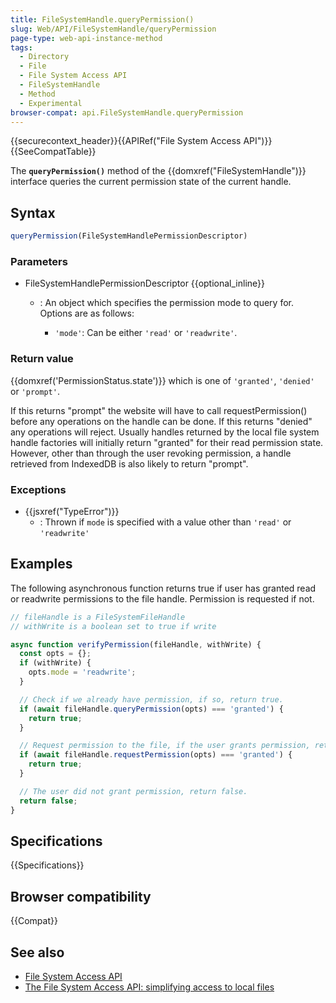 ```yaml
---
title: FileSystemHandle.queryPermission()
slug: Web/API/FileSystemHandle/queryPermission
page-type: web-api-instance-method
tags:
  - Directory
  - File
  - File System Access API
  - FileSystemHandle
  - Method
  - Experimental
browser-compat: api.FileSystemHandle.queryPermission
---
```

{{securecontext_header}}{{APIRef("File System Access API")}}{{SeeCompatTable}}

The **`queryPermission()`** method of the
{{domxref("FileSystemHandle")}} interface queries the current permission state of the
current handle.

## Syntax

```js
queryPermission(FileSystemHandlePermissionDescriptor)
```

### Parameters

- FileSystemHandlePermissionDescriptor {{optional_inline}}

  - : An object which specifies the permission mode to query for. Options are as follows:

    - `'mode'`: Can be either `'read'` or
      `'readwrite'`.

### Return value

{{domxref('PermissionStatus.state')}} which is one of `'granted'`,
`'denied'` or `'prompt'`.

If this returns "prompt" the website will have to call requestPermission() before any
operations on the handle can be done. If this returns "denied" any operations will
reject. Usually handles returned by the local file system handle factories will
initially return "granted" for their read permission state. However, other than through
the user revoking permission, a handle retrieved from IndexedDB is also likely to return
"prompt".

### Exceptions

- {{jsxref("TypeError")}}
  - : Thrown if `mode` is specified with a value other than
    `'read'` or `'readwrite'`

## Examples

The following asynchronous function returns true if user has granted read or readwrite
permissions to the file handle. Permission is requested if not.

```js
// fileHandle is a FileSystemFileHandle
// withWrite is a boolean set to true if write

async function verifyPermission(fileHandle, withWrite) {
  const opts = {};
  if (withWrite) {
    opts.mode = 'readwrite';
  }

  // Check if we already have permission, if so, return true.
  if (await fileHandle.queryPermission(opts) === 'granted') {
    return true;
  }

  // Request permission to the file, if the user grants permission, return true.
  if (await fileHandle.requestPermission(opts) === 'granted') {
    return true;
  }

  // The user did not grant permission, return false.
  return false;
}
```

## Specifications

{{Specifications}}

## Browser compatibility

{{Compat}}

## See also

- [File System Access API](/en-US/docs/Web/API/File_System_Access_API)
- [The File System Access API: simplifying access to local files](https://web.dev/file-system-access/)
